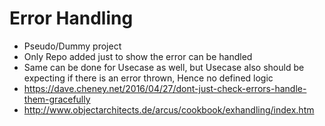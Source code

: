 # Error Handling
- Pseudo/Dummy project
- Only Repo added just to show the error can be handled
- Same can be done for Usecase as well, but Usecase also should be expecting if there is an error thrown, Hence no defined logic
- https://dave.cheney.net/2016/04/27/dont-just-check-errors-handle-them-gracefully
- http://www.objectarchitects.de/arcus/cookbook/exhandling/index.htm
